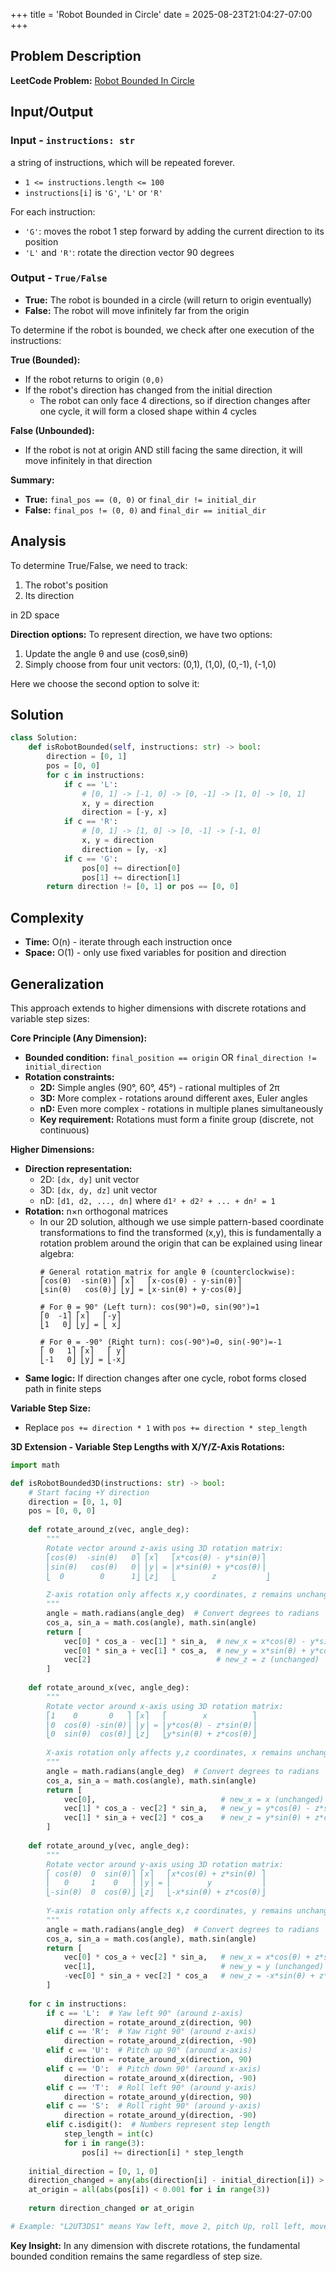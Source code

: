 +++
title = 'Robot Bounded in Circle'
date = 2025-08-23T21:04:27-07:00
+++

## Problem Description

**LeetCode Problem:** [Robot Bounded In Circle](https://leetcode.com/problems/robot-bounded-in-circle/description/)

## Input/Output

### Input - `instructions: str`
a string of instructions, which will be repeated forever.
- `1 <= instructions.length <= 100`
- `instructions[i]` is `'G'`, `'L'` or `'R'`

For each instruction:
- `'G'`: moves the robot 1 step forward by adding the current direction to its position
- `'L'` and `'R'`: rotate the direction vector 90 degrees

### Output - `True/False`
- **True:** The robot is bounded in a circle (will return to origin eventually)
- **False:** The robot will move infinitely far from the origin

To determine if the robot is bounded, we check after one execution of the instructions:

**True (Bounded):**
- If the robot returns to origin `(0,0)`
- If the robot's direction has changed from the initial direction
  - The robot can only face 4 directions, so if direction changes after one cycle, it will form a closed shape within 4 cycles

**False (Unbounded):**
- If the robot is not at origin AND still facing the same direction, it will move infinitely in that direction

**Summary:**
- **True:** `final_pos == (0, 0)` or `final_dir != initial_dir`
- **False:** `final_pos != (0, 0)` and `final_dir == initial_dir`

## Analysis

To determine True/False, we need to track:
1. The robot's position
2. Its direction

in 2D space

**Direction options:** 
To represent direction, we have two options: 
1. Update the angle θ and use (cosθ,sinθ)
2. Simply choose from four unit vectors: (0,1), (1,0), (0,-1), (-1,0)

Here we choose the second option to solve it:

## Solution

```python
class Solution:
    def isRobotBounded(self, instructions: str) -> bool:
        direction = [0, 1]
        pos = [0, 0]
        for c in instructions:
            if c == 'L':
                # [0, 1] -> [-1, 0] -> [0, -1] -> [1, 0] -> [0, 1]
                x, y = direction
                direction = [-y, x]
            if c == 'R':
                # [0, 1] -> [1, 0] -> [0, -1] -> [-1, 0]
                x, y = direction
                direction = [y, -x]
            if c == 'G':
                pos[0] += direction[0]
                pos[1] += direction[1]
        return direction != [0, 1] or pos == [0, 0]
```

## Complexity

- **Time:** O(n) - iterate through each instruction once
- **Space:** O(1) - only use fixed variables for position and direction

## Generalization

This approach extends to higher dimensions with discrete rotations and variable step sizes:

**Core Principle (Any Dimension):**
- **Bounded condition:** `final_position == origin` OR `final_direction != initial_direction`
- **Rotation constraints:**
  - **2D:** Simple angles (90°, 60°, 45°) - rational multiples of 2π
  - **3D:** More complex - rotations around different axes, Euler angles
  - **nD:** Even more complex - rotations in multiple planes simultaneously
  - **Key requirement:** Rotations must form a finite group (discrete, not continuous)

**Higher Dimensions:**
- **Direction representation:**
  - 2D: `[dx, dy]` unit vector
  - 3D: `[dx, dy, dz]` unit vector  
  - nD: `[d1, d2, ..., dn]` where `d1² + d2² + ... + dn² = 1`
- **Rotation:** n×n orthogonal matrices
  - In our 2D solution, although we use simple pattern-based coordinate transformations to find the transformed (x,y), this is fundamentally a rotation problem around the origin that can be explained using linear algebra:
    ```
    # General rotation matrix for angle θ (counterclockwise):
    ⎡cos(θ)  -sin(θ)⎤ ⎡x⎤   ⎡x·cos(θ) - y·sin(θ)⎤
    ⎣sin(θ)   cos(θ)⎦ ⎣y⎦ = ⎣x·sin(θ) + y·cos(θ)⎦
    
    # For θ = 90° (Left turn): cos(90°)=0, sin(90°)=1
    ⎡0  -1⎤ ⎡x⎤   ⎡-y⎤
    ⎣1   0⎦ ⎣y⎦ = ⎣ x⎦
    
    # For θ = -90° (Right turn): cos(-90°)=0, sin(-90°)=-1  
    ⎡ 0   1⎤ ⎡x⎤   ⎡ y⎤
    ⎣-1   0⎦ ⎣y⎦ = ⎣-x⎦
    ```
- **Same logic:** If direction changes after one cycle, robot forms closed path in finite steps

**Variable Step Size:**
- Replace `pos += direction * 1` with `pos += direction * step_length`

**3D Extension - Variable Step Lengths with X/Y/Z-Axis Rotations:**
```python
import math

def isRobotBounded3D(instructions: str) -> bool:
    # Start facing +Y direction
    direction = [0, 1, 0]
    pos = [0, 0, 0]
    
    def rotate_around_z(vec, angle_deg):
        """
        Rotate vector around z-axis using 3D rotation matrix:
        ⎡cos(θ)  -sin(θ)   0⎤ ⎡x⎤   ⎡x*cos(θ) - y*sin(θ)⎤
        ⎢sin(θ)   cos(θ)   0⎥ ⎢y⎥ = ⎢x*sin(θ) + y*cos(θ)⎥
        ⎣  0        0      1⎦ ⎣z⎦   ⎣        z           ⎦
        
        Z-axis rotation only affects x,y coordinates, z remains unchanged
        """
        angle = math.radians(angle_deg)  # Convert degrees to radians
        cos_a, sin_a = math.cos(angle), math.sin(angle)
        return [
            vec[0] * cos_a - vec[1] * sin_a,  # new_x = x*cos(θ) - y*sin(θ)
            vec[0] * sin_a + vec[1] * cos_a,  # new_y = x*sin(θ) + y*cos(θ)
            vec[2]                            # new_z = z (unchanged)
        ]
    
    def rotate_around_x(vec, angle_deg):
        """
        Rotate vector around x-axis using 3D rotation matrix:
        ⎡1    0       0   ⎤ ⎡x⎤   ⎡        x          ⎤
        ⎢0  cos(θ) -sin(θ)⎥ ⎢y⎥ = ⎢y*cos(θ) - z*sin(θ)⎥
        ⎣0  sin(θ)  cos(θ)⎦ ⎣z⎦   ⎣y*sin(θ) + z*cos(θ)⎦
        
        X-axis rotation only affects y,z coordinates, x remains unchanged
        """
        angle = math.radians(angle_deg)  # Convert degrees to radians
        cos_a, sin_a = math.cos(angle), math.sin(angle)
        return [
            vec[0],                            # new_x = x (unchanged)
            vec[1] * cos_a - vec[2] * sin_a,   # new_y = y*cos(θ) - z*sin(θ)
            vec[1] * sin_a + vec[2] * cos_a    # new_z = y*sin(θ) + z*cos(θ)
        ]
    
    def rotate_around_y(vec, angle_deg):
        """
        Rotate vector around y-axis using 3D rotation matrix:
        ⎡ cos(θ)  0  sin(θ)⎤ ⎡x⎤   ⎡x*cos(θ) + z*sin(θ) ⎤
        ⎢   0     1    0   ⎥ ⎢y⎥ = ⎢        y           ⎥
        ⎣-sin(θ)  0  cos(θ)⎦ ⎣z⎦   ⎣-x*sin(θ) + z*cos(θ)⎦
        
        Y-axis rotation only affects x,z coordinates, y remains unchanged
        """
        angle = math.radians(angle_deg)  # Convert degrees to radians
        cos_a, sin_a = math.cos(angle), math.sin(angle)
        return [
            vec[0] * cos_a + vec[2] * sin_a,   # new_x = x*cos(θ) + z*sin(θ)
            vec[1],                            # new_y = y (unchanged)
            -vec[0] * sin_a + vec[2] * cos_a   # new_z = -x*sin(θ) + z*cos(θ)
        ]
    
    for c in instructions:
        if c == 'L':  # Yaw left 90° (around z-axis)
            direction = rotate_around_z(direction, 90)
        elif c == 'R':  # Yaw right 90° (around z-axis)
            direction = rotate_around_z(direction, -90)
        elif c == 'U':  # Pitch up 90° (around x-axis)
            direction = rotate_around_x(direction, 90)
        elif c == 'D':  # Pitch down 90° (around x-axis)
            direction = rotate_around_x(direction, -90)
        elif c == 'T':  # Roll left 90° (around y-axis)
            direction = rotate_around_y(direction, 90)
        elif c == 'S':  # Roll right 90° (around y-axis)
            direction = rotate_around_y(direction, -90)
        elif c.isdigit():  # Numbers represent step length
            step_length = int(c)
            for i in range(3):
                pos[i] += direction[i] * step_length
    
    initial_direction = [0, 1, 0]
    direction_changed = any(abs(direction[i] - initial_direction[i]) > 0.001 for i in range(3))
    at_origin = all(abs(pos[i]) < 0.001 for i in range(3))
    
    return direction_changed or at_origin

# Example: "L2UT3DS1" means Yaw left, move 2, pitch Up, roll left, move 3, pitch Down, roll right, move 1
```

**Key Insight:** In any dimension with discrete rotations, the fundamental bounded condition remains the same regardless of step size.
